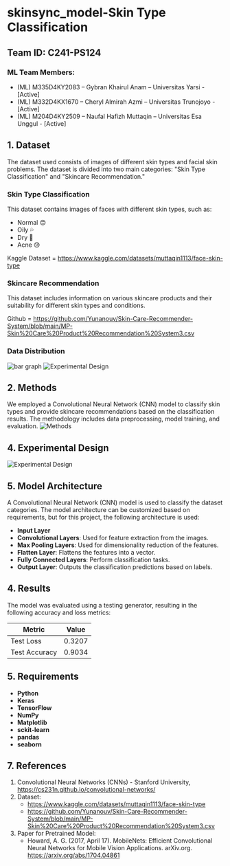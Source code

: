 # skinsync_model-Skin Type Classification
## Team ID: C241-PS124

### ML Team Members:
- (ML) M335D4KY2083 – Gybran Khairul Anam – Universitas Yarsi - [Active]
- (ML) M332D4KX1670 – Cheryl Almirah Azmi – Universitas Trunojoyo - [Active]
- (ML) M204D4KY2509 – Naufal Hafizh Muttaqin – Universitas Esa Unggul - [Active]

## 1. Dataset
The dataset used consists of images of different skin types and facial skin problems. The dataset is divided into two main categories: "Skin Type Classification" and "Skincare Recommendation."

### Skin Type Classification
This dataset contains images of faces with different skin types, such as:
- Normal 😊
- Oily 💦
- Dry 🌵
- Acne 😓

Kaggle Dataset = https://www.kaggle.com/datasets/muttaqin1113/face-skin-type

### Skincare Recommendation
This dataset includes information on various skincare products and their suitability for different skin types and conditions.

Github = https://github.com/Yunanouv/Skin-Care-Recommender-System/blob/main/MP-Skin%20Care%20Product%20Recommendation%20System3.csv


### Data Distribution
![bar graph](https://cdn.discordapp.com/attachments/1200427587940392991/1253651700594511944/rABdpn0AAACRixQAAEAkpAAAACIhBQAAEAkpAACASEgBAABEQgoAACASUgAAAJGQAgAAiD4ymU8DB3Rt5wAAAABJRU5ErkJggg.png?ex=6676a1a1&is=66755021&hm=78cee51f725fb871631e294d25271993dad5f2d01baed89b600e33b51ee76622&) ![Experimental Design](https://cdn.discordapp.com/attachments/1200427587940392991/1253651667975405580/w8elyhbdNOfYgAAAABJRU5ErkJggg.png?ex=6676a199&is=66755019&hm=51edae12b36970ed29c4b6e1b84a25fb6bbebba88b40422b1fa15dd3abe8d5d5&)



## 2. Methods
We employed a Convolutional Neural Network (CNN) model to classify skin types and provide skincare recommendations based on the classification results. The methodology includes data preprocessing, model training, and evaluation.
![Methods](https://cdn.discordapp.com/attachments/1200427587940392991/1253651308683071489/Frame_15299.png?ex=6676a143&is=66754fc3&hm=d324614970a96964660cf406e0e293bc80438ac90712c4288d19173404e98180&)


## 4. Experimental Design
![Experimental Design](https://i.sstatic.net/osBuF.png)


## 5. Model Architecture
A Convolutional Neural Network (CNN) model is used to classify the dataset categories. The model architecture can be customized based on requirements, but for this project, the following architecture is used:
- **Input Layer**
- **Convolutional Layers**: Used for feature extraction from the images.
- **Max Pooling Layers**: Used for dimensionality reduction of the features.
- **Flatten Layer**: Flattens the features into a vector.
- **Fully Connected Layers**: Perform classification tasks.
- **Output Layer**: Outputs the classification predictions based on labels.

## 4. Results
The model was evaluated using a testing generator, resulting in the following accuracy and loss metrics:

| Metric       | Value   |
|--------------|---------|
| Test Loss    | 0.3207  |
| Test Accuracy| 0.9034  |

## 5. Requirements
- **Python**
- **Keras** 
- **TensorFlow** 
- **NumPy** 
- **Matplotlib** 
- **sckit-learn**
- **pandas**
- **seaborn**


## 7. References
1. Convolutional Neural Networks (CNNs) - Stanford University, https://cs231n.github.io/convolutional-networks/
3. Dataset:
   - https://www.kaggle.com/datasets/muttaqin1113/face-skin-type
   - https://github.com/Yunanouv/Skin-Care-Recommender-System/blob/main/MP-Skin%20Care%20Product%20Recommendation%20System3.csv
4. Paper for Pretrained Model:
   - Howard, A. G. (2017, April 17). MobileNets: Efficient Convolutional Neural Networks for Mobile Vision Applications. arXiv.org. https://arxiv.org/abs/1704.04861




















